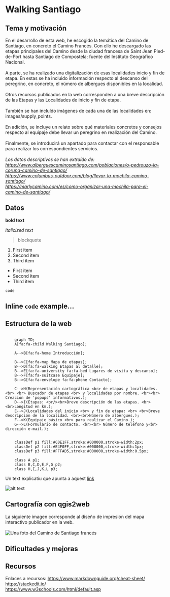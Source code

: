 # Walking Santiago

## Tema y motivación
En el desarrollo de esta web, he escogido la temática del Camino de Santiago, en concreto el Camino Francés. Con ello he descargado las etapas principales del Camino desde la ciudad francesa de Saint Jean Pied-de-Port hasta Santiago de Compostela; fuente del Instituto Geográfico Nacional. 
<br><br>
A parte, se ha realizado una digitalización de esas localidades inicio y fin de etapa. En estas se ha incluido información respecto al descanso del peregrino, en concreto, el número de albergues disponibles en la localidad. 
<br><br>
Otros recursos publicados en la web corresponden a una breve descripción de las Etapas y las Localidades de inicio y fin de etapa. 
<br><br>
También se han incluído imágenes de cada una de las localidades en: images/supply_points.
<br><br>
En adición, se incluye un relato sobre qué materiales concretos y consejos respecto al equipaje debe llevar un peregrino en realización del Camino.
<br><br>
Finalmente, se introducirá un apartado para contactar con el responsable para realizar los correspondientes servicios.
<br><br>
*Los datos descriptivos se han extraído de:* <br>
*https://www.alberguescaminosantiago.com/poblaciones/o-pedrouzo-la-coruna-camino-de-santiago/*  <br>
*https://www.columbus-outdoor.com/blog/llevar-la-mochila-camino-santiago/* <br>
*https://marlycamino.com/es/como-organizar-una-mochila-para-el-camino-de-santiago/*



## Datos 

**bold text**

*italicized text*
> blockquote

1. First item
2. Second item
3. Third item

- First item
- Second item
- Third item

`code`

Inline `code` example...
<br>
---

## Estructura de la web
```mermaid

    graph TD;
    A[fa:fa-child Walking Santiago]; 
    
    A-->B[fa:fa-home Introducción];

    B-->C[fa:fa-map Mapa de etapas];
    B-->D[fa:fa-walking Etapas al detalle];
    B-->E[fa:fa-university fa:fa-bed Lugares de visita y descanso];
    B-->F[fa:fa-suitcase Equipaje];
    B-->G[fa:fa-envelope fa:fa-phone Contacto];

    C-->H(Representación cartográfica <br> de etapas y localidades.<br> <br> Buscador de etapas <br> y localidades por nombre. <br><br> Creación de 'popups' informativos.);
    D-->I(Etapas: <br/><br>Breve descripción de las etapas. <br><br>Longitud en km.);
    E-->J(Localidades del inicio <br> y fin de etapa: <br> <br>Breve descripción de la localidad. <br><br>Número de albergues.);
    F-->K(Equipaje básico <br> para realizar el Camino.);
    G-->L(Formulario de contacto. <br><br> Número de teléfono y<br> dirección e-mail.);


    classDef p1 fill:#C0E1FF,stroke:#000000,stroke-width:2px;
    classDef p2 fill:#E4F0FF,stroke:#000000,stroke-width:1px;
    classDef p3 fill:#FFFAD5,stroke:#000000,stroke-width:0.5px;

    class A p1;
    class B,C,D,E,F,G p2;
    class H,I,J,K,L p3;
```


Un text explicatiu que apunta a aquest [link](https://www.example.com)

![alt text](images/Ways_ofSt._James_in_Europe.png)

## Cartografía con qgis2web
La siguiente imagen corresponde al diseño de impresión del mapa interactivo publicador en la web. 
<br>
<br>
![Una foto del Camino de Santiago francés](./images/icon/map1.png)

## Dificultades y mejoras

## Recursos
Enlaces a recursos:
https://www.markdownguide.org/cheat-sheet/ <br>
https://stackedit.io/ <br>
https://www.w3schools.com/html/default.asp

